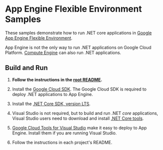 # App Engine Flexible Environment Samples

These samples demonstrate how to run .NET core applications in 
[Google App Engine Flexible Environment](https://cloud.google.com/appengine/docs/flexible/).

App Engine is not the only way to run .NET applications on Google Cloud Platform.
[Compute Engine](https://cloud.google.com/compute/) can also run .NET applications.

## Build and Run

1.  **Follow the instructions in the [root README](../../README.md).**

2.  Install the [Google Cloud SDK](https://cloud.google.com/sdk/).  The Google Cloud SDK
    is required to deploy .NET applications to App Engine.

2.  Install the [.NET Core SDK, version LTS](https://www.microsoft.com/net/download/core#/lts).

2.  Visual Studio is not required, but to build and run .NET *core* applications,
    Visual Studio users need to download and install 
	[.NET Core tools](https://www.microsoft.com/net/core#windowsvs2015).

3.  [Google Cloud Tools for Visual Studio](
	https://marketplace.visualstudio.com/items?itemName=GoogleCloudTools.GoogleCloudPlatformExtensionforVisualStudio)
    make it easy to deploy to App Engine.  Install them if you are running Visual Studio.

3.  Follow the instructions in each project's README. 